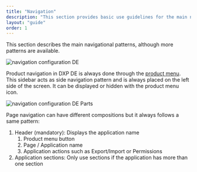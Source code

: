 ```yaml
---
title: "Navigation"
description: "This section provides basic use guidelines for the main navigation patterns of the system."
layout: "guide"
order: 1
---
```




This section describes the main navigational patterns, although more patterns are available.

![navigation configuration DE](../../../images/Navigation.jpg)

Product navigation in DXP DE is always done through the [product menu](../Sidebar/product_menu.html). This sidebar acts as side navigation pattern and is always placed on the left side of the screen. It can be displayed or hidden with the product menu icon.

![navigation configuration DE Parts](../../../images/NavigationParts.jpg)

Page navigation can have different compositions but it always follows a same pattern:

1. Header (mandatory): Displays the application name
	1. Product menu button
	2. Page / Application name
	3. Application actions such as Export/Import or Permissions
2. Application sections: Only use sections if the application has more than one section